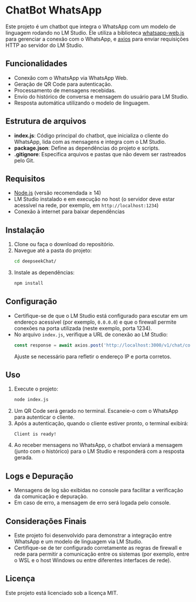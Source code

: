 # ChatBot WhatsApp

Este projeto é um chatbot que integra o WhatsApp com um modelo de linguagem rodando no LM Studio. Ele utiliza a biblioteca [whatsapp-web.js](https://github.com/pedroslopez/whatsapp-web.js) para gerenciar a conexão com o WhatsApp, e [axios](https://axios-http.com/) para enviar requisições HTTP ao servidor do LM Studio.

## Funcionalidades

- Conexão com o WhatsApp via WhatsApp Web.
- Geração de QR Code para autenticação.
- Processamento de mensagens recebidas.
- Envio do histórico de conversa e mensagem do usuário para LM Studio.
- Resposta automática utilizando o modelo de linguagem.

## Estrutura de arquivos

- **index.js**: Código principal do chatbot, que inicializa o cliente do WhatsApp, lida com as mensagens e integra com o LM Studio.
- **package.json**: Define as dependências do projeto e scripts.
- **.gitignore**: Especifica arquivos e pastas que não devem ser rastreados pelo Git.

## Requisitos

- [Node.js](https://nodejs.org/) (versão recomendada ≥ 14)
- LM Studio instalado e em execução no host (o servidor deve estar acessível na rede, por exemplo, em `http://localhost:1234`)
- Conexão à internet para baixar dependências

## Instalação

1. Clone ou faça o download do repositório.
2. Navegue até a pasta do projeto:
   ```bash
   cd deepseekChat/
   ```
3. Instale as dependências:
   ```bash
   npm install
   ```

## Configuração

- Certifique-se de que o LM Studio está configurado para escutar em um endereço acessível (por exemplo, `0.0.0.0`) e que o firewall permite conexões na porta utilizada (neste exemplo, porta 1234).
- No arquivo `index.js`, verifique a URL de conexão ao LM Studio:
   ```javascript
   const response = await axios.post('http://localhost:3000/v1/chat/completions', { ... });
   ```
   Ajuste se necessário para refletir o endereço IP e porta corretos.

## Uso

1. Execute o projeto:
   ```bash
   node index.js
   ```
2. Um QR Code será gerado no terminal. Escaneie-o com o WhatsApp para autenticar o cliente.
3. Após a autenticação, quando o cliente estiver pronto, o terminal exibirá:
   ```
   Client is ready!
   ```
4. Ao receber mensagens no WhatsApp, o chatbot enviará a mensagem (junto com o histórico) para o LM Studio e responderá com a resposta gerada.

## Logs e Depuração

- Mensagens de log são exibidas no console para facilitar a verificação da comunicação e depuração.
- Em caso de erro, a mensagem de erro será logada pelo console.

## Considerações Finais

- Este projeto foi desenvolvido para demonstrar a integração entre WhatsApp e um modelo de linguagem via LM Studio.
- Certifique-se de ter configurado corretamente as regras de firewall e rede para permitir a comunicação entre os sistemas (por exemplo, entre o WSL e o host Windows ou entre diferentes interfaces de rede).

## Licença

Este projeto está licenciado sob a licença MIT.